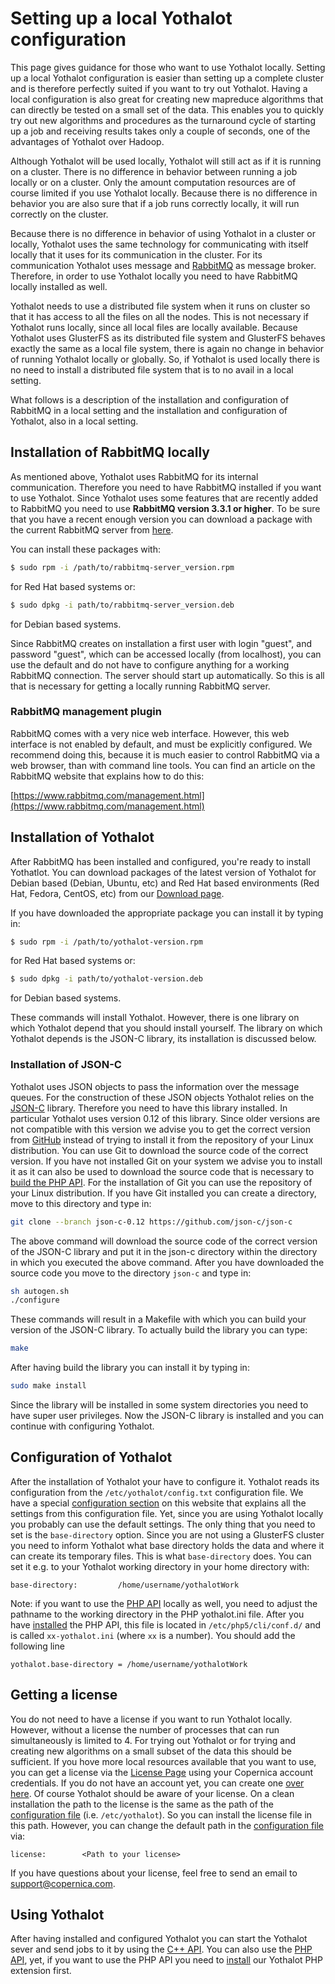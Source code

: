 # Setting up a local Yothalot configuration

This page gives guidance for those who want to use Yothalot locally.
Setting up a local Yothalot configuration is easier than setting up a complete
cluster and is therefore perfectly suited if you want to try out Yothalot. Having a local
configuration is also great for creating new mapreduce algorithms that
can directly be tested on a small set of the data. This enables you to quickly 
try out new algorithms and procedures as the turnaround cycle of starting up
a job and receiving results takes only a couple of seconds, one of the advantages
of Yothalot over Hadoop. 

Although Yothalot will be used locally, Yothalot will still act as if it
is running on a cluster. There is no difference in behavior between running a
job locally or on a cluster. Only the amount computation resources are of
course limited if you use Yothalot locally. Because there is no difference
in behavior you are also sure that if a job runs correctly locally, it will
run correctly on the cluster.

Because there is no difference in behavior of using Yothalot in a cluster or
locally, Yothalot uses the same technology for communicating with itself locally that
it uses for its communication in the cluster. For its communication Yothalot
uses message and [RabbitMQ](https://www.rabbitmq.com/) as message broker. Therefore,
in order to use Yothalot locally you need to have RabbitMQ locally installed as well.

Yothalot needs to use a distributed file system when it runs on cluster so
that it has access to all the files on all the nodes. This is not necessary
if Yothalot runs locally, since all local files are locally available. Because
Yothalot uses GlusterFS as its distributed file system and GlusterFS behaves
exactly the same as a local file system, there is again no change in behavior
of running Yothalot locally or globally. So, if Yothalot is used locally
there is no need to install a distributed file system that is to no avail in
a local setting.

What follows is a description of the installation and configuration of
RabbitMQ in a local setting and the installation and configuration of Yothalot,
also in a local setting.


## Installation of RabbitMQ locally

As mentioned above, Yothalot uses RabbitMQ for its internal communication.
Therefore you need to have RabbitMQ installed if you want to use Yothalot.
Since Yothalot uses some features that are recently added to RabbitMQ you need
to use **RabbitMQ version 3.3.1 or higher**. To be sure that you have a recent
enough version you can download a package with the current RabbitMQ server
from [here](https://www.rabbitmq.com/download.html).

You can install these packages with:
```bash
$ sudo rpm -i /path/to/rabbitmq-server_version.rpm
```
for Red Hat based systems or:
```bash
$ sudo dpkg -i path/to/rabbitmq-server_version.deb
```
for Debian based systems.

Since RabbitMQ creates on installation a first user with login "guest", and password "guest",
which can be accessed locally (from localhost), you can use the default and do
not have to configure anything for a working RabbitMQ connection.
The server should start up automatically. So this is all that is necessary
for getting a locally running RabbitMQ server.

### RabbitMQ management plugin

RabbitMQ comes with a very nice web interface. However, this
web interface is not enabled by default, and must be explicitly configured. We
recommend doing this, because it is much easier to control RabbitMQ via a web
browser, than with command line tools. You can find an article on the RabbitMQ
website that explains how to do this:

[https://www.rabbitmq.com/management.html](https://www.rabbitmq.com/management.html)


## Installation of Yothalot

After RabbitMQ has been installed and configured, you're ready to
install Yothatlot. You can download packages of the latest version of Yothalot
for Debian based (Debian, Ubuntu, etc) and Red Hat based environments 
(Red Hat, Fedora, CentOS, etc) from our [Download page](/download "Download Page").

If you have downloaded the appropriate package you can install it by typing in:
```bash
$ sudo rpm -i /path/to/yothalot-version.rpm
```
for Red Hat based systems or:
```bash
$ sudo dpkg -i path/to/yothalot-version.deb
```
for Debian based systems.

These commands will install Yothalot. However, there is one library on which
Yothalot depend that you should install yourself. The library on which Yothalot
depends is the JSON-C library, its installation is discussed below.


### Installation of JSON-C

Yothalot uses JSON objects to pass the information over the message queues.
For the construction of these JSON objects Yothalot relies on the [JSON-C](https://github.com/json-c/json-c/wiki)
library. Therefore you need to have this library installed. In particular Yothalot uses version 0.12 of
this library. Since older versions are not compatible with this version we
advise you to get the correct version from [GitHub](https://github.com/json-c/json-c/tree/json-c-0.12)
instead of trying to install it from the repository of your Linux distribution.
You can use Git to download the source code of the correct version. If you
have not installed Git on your system we advise you to install it as it can
also be used to download the source code that is necessary to [build the PHP API](copernica-docs:Yothalot/php-install "PHP Extension Installation").
For the installation of Git you can use the repository of your Linux distribution.
If you have Git installed you can create a directory, move to this directory
and type in:
```bash
git clone --branch json-c-0.12 https://github.com/json-c/json-c
```
The above command will download the source code of the correct version of the JSON-C library
and put it in the json-c directory within the directory in which you executed the above command.
After you have downloaded the source code you move to the directory `json-c`
and type in:
```bash
sh autogen.sh
./configure
```
These commands will result in a Makefile with which you can build your version
of the JSON-C library. To actually build the library you can type:
```bash
make
```
After having build the library you can install it by typing in:
```bash
sudo make install
```
Since the library will be installed in some system directories you need
to have super user privileges. Now the JSON-C library is installed and you can continue
with configuring Yothalot.


## Configuration of Yothalot

After the installation of Yothalot your have to configure it. Yothalot reads its configuration 
from the `/etc/yothalot/config.txt` configuration file.
We have a special [configuration section](copernica-docs:Yothalot/configuration)
on this website that explains all the settings from this configuration file. Yet,
since you are using Yothalot locally you probably can use the default settings.
The only thing that you need to set is the `base-directory` option. Since
you are not using a GlusterFS cluster you need to inform Yothalot what base
directory holds the data and where it can create its temporary files. This
is what `base-directory` does. You can set it e.g. to your Yothalot working
directory in your home directory with:
```
base-directory:         /home/username/yothalotWork
```

Note: if you want to use the [PHP API](copernica-docs:Yothalot/phpapi "PHP API")
locally as well, you need to adjust the pathname to the working directory in
the PHP yothalot.ini file. After you have [installed](copernica-docs:Yothalot/php-install "PHP Extension Installation")
the PHP API, this file is located in `/etc/php5/cli/conf.d/`
and is called `xx-yothalot.ini` (where `xx` is a number). You should add
the following line
```
yothalot.base-directory = /home/username/yothalotWork
```


## Getting a license

You do not need to have a license if you want to run Yothalot locally. However, without
a license the number of processes that can run simultaneously is limited to 4.
For trying out Yothalot or for trying and creating new algorithms
on a small subset of the data this should be sufficient. If you hove more
local resources available that you want to use, you can get a license via
the [License Page](/license) using your Copernica account credentials. If
you do not have an account yet, you can create one [over here](/account/register "Create an account").
Of course Yothalot should be aware of your license. On a clean installation the path to the license is 
the same as the path of the [configuration file](copernica-docs:Yothalot/configuration)
(i.e. `/etc/yothalot`). So you can install the license file in this path.
However, you can change the default path in the [configuration file](copernica-docs:Yothalot/configuration)
via:
```
license:        <Path to your license>
```
If you have questions about your license, feel free to send an email to
[support@copernica.com](mailto:support@copernica.com).


## Using Yothalot

After having installed and configured Yothalot you can start the Yothalot sever
and send jobs to it by using the [C++ API](copernica-docs:Yothalot/cppapi).
You can also use the [PHP API](copernica-docs:Yothalot/phpapi), yet, if you want
to use the PHP API you need to [install](copernica-docs:Yothalot/php-install "PHP Extension Installation")
our Yothalot PHP extension first.
